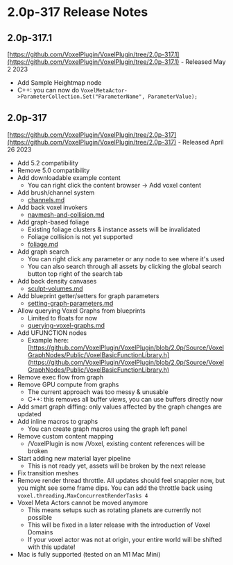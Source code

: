 # 2.0p-317 Release Notes

## 2.0p-317.1

[https://github.com/VoxelPlugin/VoxelPlugin/tree/2.0p-317.1](https://github.com/VoxelPlugin/VoxelPlugin/tree/2.0p-317.1) - Released May 2 2023

* Add Sample Heightmap node
* C++: you can now do `VoxelMetaActor->ParameterCollection.Set("ParameterName", ParameterValue);`

## 2.0p-317

[https://github.com/VoxelPlugin/VoxelPlugin/tree/2.0p-317](https://github.com/VoxelPlugin/VoxelPlugin/tree/2.0p-317) - Released April 26 2023

* Add 5.2 compatibility
* Remove 5.0 compatibility
* Add downloadable example content
  * You can right click the content browser -> Add voxel content
* Add brush/channel system
  * [channels.md](../knowledgebase/channels.md "mention")
* Add back voxel invokers
  * [navmesh-and-collision.md](../knowledgebase/navmesh-and-collision.md "mention")
* Add graph-based foliage
  * Existing foliage clusters & instance assets will be invalidated
  * Foliage collision is not yet supported
  * [foliage.md](../knowledgebase/foliage.md "mention")
* Add graph search
  * You can right click any parameter or any node to see where it's used
  * You can also search through all assets by clicking the global search button top right of the search tab
* Add back density canvases
  * [sculpt-volumes.md](../knowledgebase/sculpt-volumes.md "mention")
* Add blueprint getter/setters for graph parameters
  * [setting-graph-parameters.md](../knowledgebase/blueprints/setting-graph-parameters.md "mention")
* Allow querying Voxel Graphs from blueprints
  * Limited to floats for now
  * [querying-voxel-graphs.md](../knowledgebase/blueprints/querying-voxel-graphs.md "mention")
* Add UFUNCTION nodes
  * Example here: [https://github.com/VoxelPlugin/VoxelPlugin/blob/2.0p/Source/VoxelGraphNodes/Public/VoxelBasicFunctionLibrary.h](https://github.com/VoxelPlugin/VoxelPlugin/blob/2.0p/Source/VoxelGraphNodes/Public/VoxelBasicFunctionLibrary.h)
* Remove exec flow from graph
* Remove GPU compute from graphs
  * The current approach was too messy & unusable
  * C++: this removes all buffer views, you can use buffers directly now
* Add smart graph diffing: only values affected by the graph changes are updated
* Add inline macros to graphs
  * You can create graph macros using the graph left panel
* Remove custom content mapping
  * /VoxelPlugin is now /Voxel, existing content references will be broken
* Start adding new material layer pipeline
  * This is not ready yet, assets will be broken by the next release
* Fix transition meshes
* Remove render thread throttle. All updates should feel snappier now, but you might see some frame dips. You can add the throttle back using `voxel.threading.MaxConcurrentRenderTasks 4`
* Voxel Meta Actors cannot be moved anymore
  * This means setups such as rotating planets are currently not possible
  * This will be fixed in a later release with the introduction of Voxel Domains
  * If your voxel actor was not at origin, your entire world will be shifted with this update!
* Mac is fully supported (tested on an M1 Mac Mini)
